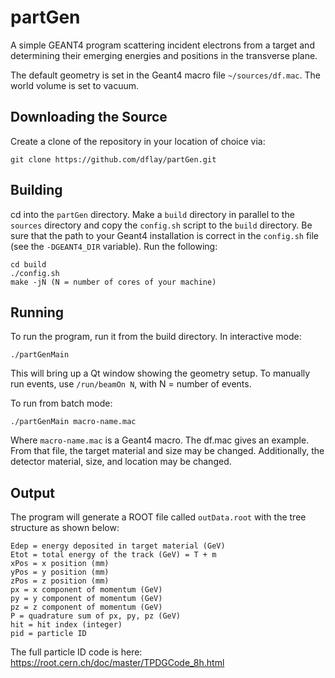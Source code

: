 # partGen

A simple GEANT4 program scattering incident electrons from a target and 
determining their emerging energies and positions in the transverse plane.

The default geometry is set in the Geant4 macro file `~/sources/df.mac`.  The world volume is set to vacuum. 

## Downloading the Source 

Create a clone of the repository in your location of choice via: 

```
git clone https://github.com/dflay/partGen.git 
```

## Building 

cd into the `partGen` directory.  Make a `build` directory in parallel to the `sources` directory and 
copy the `config.sh` script to the `build` directory. Be sure that the path to your Geant4 installation 
is correct in the `config.sh` file (see the `-DGEANT4_DIR` variable).  Run the following: 

```
cd build 
./config.sh 
make -jN (N = number of cores of your machine) 
```

## Running 

To run the program, run it from the build directory.  In interactive mode: 

```
./partGenMain 
```

This will bring up a Qt window showing the geometry setup.  To manually run events, 
use `/run/beamOn N`, with N = number of events. 

To run from batch mode: 

```
./partGenMain macro-name.mac
```

Where `macro-name.mac` is a Geant4 macro.  The df.mac gives an example.  
From that file, the target material and size may be changed. 
Additionally, the detector material, size, and location may be changed.

## Output 

The program will generate a ROOT file called `outData.root` with the tree structure as shown below:  

```
Edep = energy deposited in target material (GeV)
Etot = total energy of the track (GeV) = T + m
xPos = x position (mm)
yPos = y position (mm)
zPos = z position (mm)
px = x component of momentum (GeV)
py = y component of momentum (GeV)
pz = z component of momentum (GeV)
P = quadrature sum of px, py, pz (GeV)
hit = hit index (integer)
pid = particle ID 
```
The full particle ID code is here: https://root.cern.ch/doc/master/TPDGCode_8h.html
